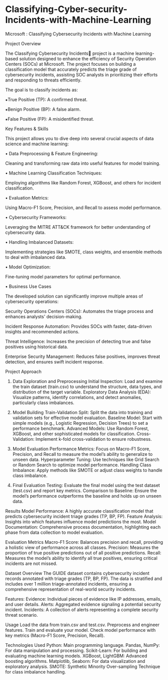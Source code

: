 # Classifying-Cyber-security-Incidents-with-Machine-Learning
Microsoft : Classifying Cybersecurity Incidents with Machine Learning

Project Overview

The Classifying Cybersecurity Incidents🚨 project is a machine learning-based solution designed to enhance the efficiency of Security Operation Centers (SOCs) at Microsoft. The project focuses on building a classification model that accurately predicts the triage grade of cybersecurity incidents, assisting SOC analysts in prioritizing their efforts and responding to threats efficiently.

The goal is to classify incidents as:

⁕True Positive (TP): A confirmed threat.

⁕Benign Positive (BP): A false alarm.

⁕False Positive (FP): A misidentified threat.

Key Features & Skills

This project allows you to dive deep into several crucial aspects of data science and machine learning:

• Data Preprocessing & Feature Engineering: 

Cleaning and transforming raw data into useful features for model training.

• Machine Learning Classification Techniques: 

Employing algorithms like Random Forest, XGBoost, and others for incident classification.

• Evaluation Metrics: 

Using Macro-F1 Score, Precision, and Recall to assess model performance.

• Cybersecurity Frameworks: 

Leveraging the MITRE ATT&CK framework for better understanding of cybersecurity data.

• Handling Imbalanced Datasets: 

Implementing strategies like SMOTE, class weights, and ensemble methods to deal with imbalanced data.

• Model Optimization: 

Fine-tuning model parameters for optimal performance.

• Business Use Cases

The developed solution can significantly improve multiple areas of cybersecurity operations:

Security Operations Centers (SOCs): 
Automates the triage process and enhances analysts' decision-making.

Incident Response Automation: 
Provides SOCs with faster, data-driven insights and recommended actions.

Threat Intelligence: 
Increases the precision of detecting true and false positives using historical data.

Enterprise Security Management: 
Reduces false positives, improves threat detection, and ensures swift incident response.

Project Approach
1. Data Exploration and Preprocessing
Initial Inspection: Load and examine the train dataset (train.csv) to understand the structure, data types, and distribution of the target variable.
Exploratory Data Analysis (EDA): Visualize patterns, identify correlations, and detect anomalies, particularly class imbalances.

2. Model Building
Train-Validation Split: Split the data into training and validation sets for effective model evaluation.
Baseline Model: Start with simple models (e.g., Logistic Regression, Decision Trees) to set a performance benchmark.
Advanced Models: Use Random Forest, XGBoost, and other sophisticated models for classification.
Cross-Validation: Implement k-fold cross-validation to ensure robustness.

3. Model Evaluation
Performance Metrics: Focus on Macro-F1 Score, Precision, and Recall to measure the model’s ability to generalize to unseen data.
Hyperparameter Tuning: Use techniques like Grid Search or Random Search to optimize model performance.
Handling Class Imbalance: Apply methods like SMOTE or adjust class weights to handle class imbalance.

4. Final Evaluation
Testing: Evaluate the final model using the test dataset (test.csv) and report key metrics.
Comparison to Baseline: Ensure the model’s performance outperforms the baseline and holds up on unseen data.

Results
Model Performance: A highly accurate classification model that predicts cybersecurity incident triage grades (TP, BP, FP).
Feature Analysis: Insights into which features influence model predictions the most.
Model Documentation: Comprehensive process documentation, highlighting each phase from data collection to model evaluation.

Evaluation Metrics
Macro-F1 Score: Balances precision and recall, providing a holistic view of performance across all classes.
Precision: Measures the proportion of true positive predictions out of all positive predictions.
Recall: Measures the model’s ability to identify all true positives, ensuring critical incidents are not missed.

Dataset Overview
The GUIDE dataset contains cybersecurity incident records annotated with triage grades (TP, BP, FP). The data is stratified and includes over 1 million triage-annotated incidents, ensuring a comprehensive representation of real-world security incidents.

Features:
Evidence: Individual pieces of evidence like IP addresses, emails, and user details.
Alerts: Aggregated evidence signaling a potential security incident.
Incidents: A collection of alerts representing a complete security threat scenario.

Usage
Load the data from train.csv and test.csv.
Preprocess and engineer features.
Train and evaluate your model.
Check model performance with key metrics (Macro-F1 Score, Precision, Recall).

Technologies Used
Python: Main programming language.
Pandas, NumPy: For data manipulation and processing.
Scikit-Learn: For building and evaluating machine learning models.
XGBoost, LightGBM: Advanced boosting algorithms.
Matplotlib, Seaborn: For data visualization and exploratory analysis.
SMOTE: Synthetic Minority Over-sampling Technique for class imbalance handling.
